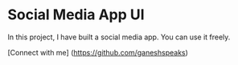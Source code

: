

# Social Media App UI
In this project, I have built a social media app. You can use it freely.

[Connect with me] (https://github.com/ganeshspeaks)

